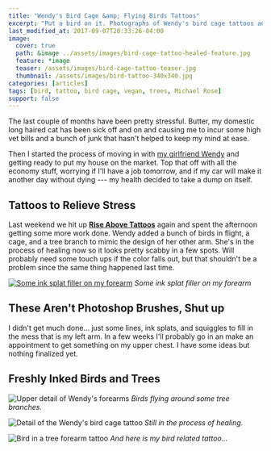 ```yaml
---
title: "Wendy's Bird Cage &amp; Flying Birds Tattoos"
excerpt: "Put a bird on it. Photographs of Wendy's bird cage tattoos and some ink splat trees on my arms."
last_modified_at: 2017-09-07T20:33:26-04:00
image: 
  cover: true
  path: &image ../assets/images/bird-cage-tattoo-healed-feature.jpg
  feature: *image
  teaser: /assets/images/bird-cage-tattoo-teaser.jpg
  thumbnail: /assets/images/bird-tattoo-340x340.jpg
categories: [articles]
tags: [bird, tattoo, bird cage, vegan, trees, Michael Rose]
support: false
---
```


The last couple of months have been pretty stressful. Butter, my domestic long haired cat has been sick off and on and causing me to incur some high vet bills and a bunch of junk that hasn't helped to keep my mind at ease. 

Then I started the process of moving in with [my girlfriend Wendy](https://2littlerosebuds.com/) and getting ready to put my house on the market. Top that off with all the economy stuff, worrying if I'll have a job tomorrow, and if my car will make it another day without dying --- my health decided to take a dump on itself.

## Tattoos to Relieve Stress

Last weekend we hit up [**Rise Above Tattoos**](https://www.facebook.com/pages/Modern-Love/1792647387731776) again and spent the afternoon getting some more work done. Wendy added a bunch of birds in flight, a cage, and a tree branch to mimic the design of her other arm. She's in the process of healing now so it looks pretty scabby in a few spots. Will probably need some touch ups if the color falls out, but that shouldn't be a problem since the same thing happened last time.

[![Some ink splat filler on my forearm](../assets/images/hair-pull-heart-tattoo-xl.jpg)](http://www.flickr.com/photos/michael_knows/sets/72157605004332974/ "Flickr photoset of my all my tattoos") _Some ink splat filler on my forearm_

## These Aren't Photoshop Brushes, Shut up

I didn't get much done... just some lines, ink splats, and squiggles to fill in the mess that is my left arm. In a few weeks I'll probably go in an make an appointment to get something on my upper chest. I have some ideas but nothing finalized yet.

## Freshly Inked Birds and Trees

![Upper detail of Wendy's forearms](../assets/images/bird-cage-tattoo-upper.jpg) _Birds flying around some tree branches._

![Detail of the Wendy's bird cage tattoo](../assets/images/bird-cage-tattoo-lower.jpg) _Still in the process of healing._

![Bird in a tree forearm tattoo](../assets/images/bird-in-tree-forearm-tattoo-s.jpg) _And here is my bird related tattoo..._
